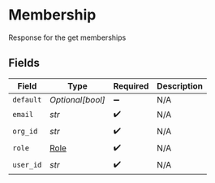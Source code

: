 # Membership

Response for the get memberships


## Fields

| Field                               | Type                                | Required                            | Description                         |
| ----------------------------------- | ----------------------------------- | ----------------------------------- | ----------------------------------- |
| `default`                           | *Optional[bool]*                    | :heavy_minus_sign:                  | N/A                                 |
| `email`                             | *str*                               | :heavy_check_mark:                  | N/A                                 |
| `org_id`                            | *str*                               | :heavy_check_mark:                  | N/A                                 |
| `role`                              | [Role](../../models/shared/role.md) | :heavy_check_mark:                  | N/A                                 |
| `user_id`                           | *str*                               | :heavy_check_mark:                  | N/A                                 |